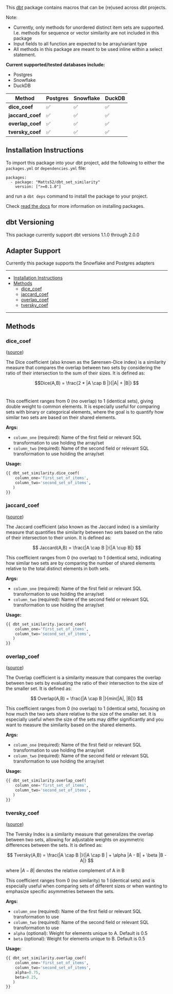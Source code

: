 This [dbt](https://github.com/dbt-labs/dbt) package contains macros that can be (re)used across dbt projects.

Note:
- Currently, only methods for unordered distinct item sets are supported. I.e. methods for sequence or vector similarity are not included in this package
- Input fields to all function are expected to be array/variant type
- All methods in this package are meant to be used inline within a select statement.

**Current supported/tested databases include:**
- Postgres
- Snowflake
- DuckDB


| **Method**        | **Postgres** | **Snowflake** | **DuckDB** |
|---------------------|--------------|---------------|------------|
| **dice_coef**       | ✅           | ✅             | ✅          |
| **jaccard_coef**    | ✅           | ✅             | ✅          |
| **overlap_coef**    | ✅           | ✅             | ✅          |
| **tversky_coef**    | ✅           | ✅             | ✅          |


## Installation Instructions

To import this package into your dbt project, add the following to either the `packages.yml` or `dependencies.yml` file:

```
packages:
  - package: "Matts52/dbt_set_similarity"
    version: [">=0.1.0"]
```

and run a `dbt deps` command to install the package to your project.

Check [read the docs](https://docs.getdbt.com/docs/package-management) for more information on installing packages.

## dbt Versioning

This package currently support dbt versions 1.1.0 through 2.0.0

## Adapter Support

Currently this package supports the Snowflake and Postgres adapters

----

* [Installation Instructions](#installation-instructions)
* [Methods](#methods)
    * [dice_coef](#dice_coef)
    * [jaccard_coef](#jaccard_coef)
    * [overlap_coef](#overlap_coef)
    * [tversky_coef](#tversky_coef)

----

## Methods

### dice_coef
([source](macros/dice_coef.sql))

The Dice coefficient (also known as the Sørensen-Dice index) is a similarity measure that compares the overlap between two sets by considering the ratio of their intersection to the sum of their sizes. It is defined as:

$$Dice(A,B) = \frac{2 * |A \cap B |}{|A| + |B|}
$$
​

This coefficient ranges from 0 (no overlap) to 1 (identical sets), giving double weight to common elements. It is especially useful for comparing sets with binary or categorical elements, where the goal is to quantify how similar two sets are based on their shared elements.

**Args:**

- `column_one` (required): Name of the first field or relevant SQL transformation to use holding the array/set
- `column_two` (required): Name of the second field or relevant SQL transformation to use holding the array/set

**Usage:**

```sql
{{ dbt_set_similarity.dice_coef(
    column_one='first_set_of_items',
    column_two='second_set_of_items',
   )
}}
```

### jaccard_coef
([source](macros/jaccard_coef.sql))

The Jaccard coefficient (also known as the Jaccard index) is a similarity measure that quantifies the similarity between two sets based on the ratio of their intersection to their union. It is defined as:


$$
Jaccard(A,B) = \frac{|A \cap B |}{|A \cup B|}
$$


This coefficient ranges from 0 (no overlap) to 1 (identical sets), indicating how similar two sets are by comparing the number of shared elements relative to the total distinct elements in both sets.

**Args:**

- `column_one` (required): Name of the first field or relevant SQL transformation to use holding the array/set
- `column_two` (required): Name of the second field or relevant SQL transformation to use holding the array/set

**Usage:**

```sql
{{ dbt_set_similarity.jaccard_coef(
    column_one='first_set_of_items',
    column_two='second_set_of_items',
   )
}}
```

### overlap_coef
([source](macros/overlap_coef.sql))

The Overlap coefficient is a similarity measure that compares the overlap between two sets by evaluating the ratio of their intersection to the size of the smaller set. It is defined as:

$$
Overlap(A,B) = \frac{|A \cap B |}{min(|A|, |B|)}
$$

This coefficient ranges from 0 (no overlap) to 1 (identical sets), focusing on how much the two sets share relative to the size of the smaller set. It is especially useful when the size of the sets may differ significantly and you want to measure the similarity based on the shared elements.

**Args:**

- `column_one` (required): Name of the first field or relevant SQL transformation to use holding the array/set
- `column_two` (required): Name of the second field or relevant SQL transformation to use holding the array/set

**Usage:**

```sql
{{ dbt_set_similarity.overlap_coef(
    column_one='first_set_of_items',
    column_two='second_set_of_items',
   )
}}
```

### tversky_coef
([source](macros/tversky_coef.sql))

The Tversky Index is a similarity measure that generalizes the overlap between two sets, allowing for adjustable weights on asymmetric differences between the sets. It is defined as:

$$
Tversky(A,B) = \frac{|A \cap B |}{|A \cap B | + \alpha |A - B| + \beta |B - A|}
$$

where $|A - B|$ denotes the relative complement of A in B

This coefficient ranges from 0 (no similarity) to 1 (identical sets) and is especially useful when comparing sets of different sizes or when wanting to emphasize specific asymmetries between the sets.

**Args:**

- `column_one` (required): Name of the first field or relevant SQL transformation to use
- `column_two` (required): Name of the second field or relevant SQL transformation to use
- `alpha` (optional): Weight for elements unique to A. Default is 0.5
- `beta` (optional): Weight for elements unique to B. Default is 0.5

**Usage:**

```sql
{{ dbt_set_similarity.overlap_coef(
    column_one='first_set_of_items',
    column_two='second_set_of_items',
    alpha=0.75,
    beta=0.25,
   )
}}
```
